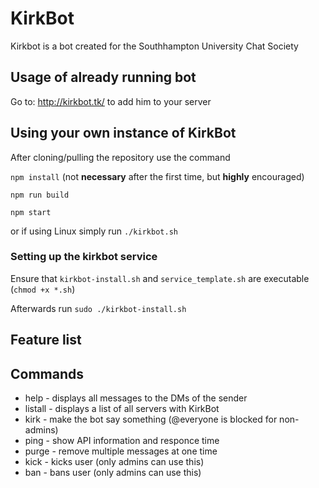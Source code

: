 # KirkBot

Kirkbot is a bot created for the Southhampton University Chat Society

## Usage of already running bot

Go to:
http://kirkbot.tk/
to add him to your server

## Using your own instance of KirkBot

After cloning/pulling the repository use the command

`npm install`
(not **necessary** after the first time, but **highly** encouraged)

`npm run build`

`npm start`

or if using Linux simply run
`./kirkbot.sh`

### Setting up the kirkbot service

Ensure that `kirkbot-install.sh` and `service_template.sh` are executable (`chmod +x *.sh`)

Afterwards run `sudo ./kirkbot-install.sh`

## Feature list

## Commands

* help - displays all messages to the DMs of the sender
* listall - displays a list of all servers with KirkBot
* kirk <text> - make the bot say something (@everyone is blocked for non-admins)
* ping - show API information and responce time
* purge <number> - remove multiple messages at one time
* kick <user> - kicks user (only admins can use this)
* ban <user> - bans user (only admins can use this)
